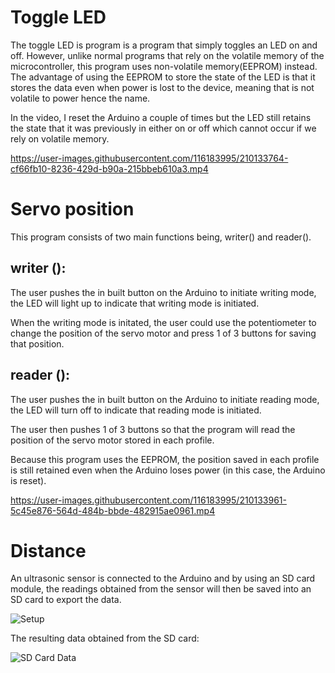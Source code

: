 # Toggle LED

The toggle LED is program is a program that simply toggles an LED on and off. However, unlike normal programs that rely on the volatile memory of the microcontroller, this program uses non-volatile memory(EEPROM) instead. The advantage of using the EEPROM to store the state of the LED is that it stores the data even when power is lost to the device, meaning that is not volatile to power hence the name.

In the video, I reset the Arduino a couple of times but the LED still retains the state that it was previously in either on or off which cannot occur if we rely on volatile memory.

https://user-images.githubusercontent.com/116183995/210133764-cf66fb10-8236-429d-b90a-215bbeb610a3.mp4

# Servo position

This program consists of two main functions being, writer() and reader().

## writer ():
The user pushes the in built button on the Arduino to initiate writing mode, the LED will light up to indicate that writing mode is initiated. 

When the writing mode is initated, the user could use the potentiometer to change the position of the servo motor and press 1 of 3 buttons for saving that position.

## reader ():
The user pushes the in built button on the Arduino to initiate reading mode, the LED will turn off to indicate that reading mode is initiated. 

The user then pushes 1 of 3 buttons so that the program will read the position of the servo motor stored in each profile.

Because this program uses the EEPROM, the position saved in each profile is still retained even when the Arduino loses power (in this case, the Arduino is reset).


https://user-images.githubusercontent.com/116183995/210133961-5c45e876-564d-484b-bbde-482915ae0961.mp4

# Distance

An ultrasonic sensor is connected to the Arduino and by using an SD card module, the readings obtained from the sensor will then be saved into an SD card to export the data.


![Setup](https://user-images.githubusercontent.com/116183995/210134100-9e8f91be-7813-4f19-9366-548cba067f98.jpg)

The resulting data obtained from the SD card:

![SD Card Data](https://user-images.githubusercontent.com/116183995/210134147-bdeff70e-4222-4b35-be55-d65242c518b9.jpg)
